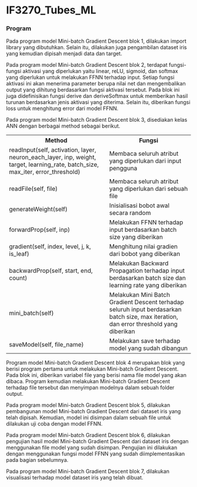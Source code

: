 # IF3270_Tubes_ML

### Program
Pada program model Mini-batch Gradient Descent blok 1, dilakukan import library yang dibutuhkan. Selain itu, dilakukan juga pengambilan dataset iris yang kemudian dipisah menjadi data dan target.

Pada program model Mini-batch Gradient Descent blok 2, terdapat fungsi-fungsi aktivasi yang diperlukan yaitu linear, reLU, sigmoid, dan softmax yang diperlukan untuk melakukan FFNN terhadap input. Setiap fungsi aktivasi ini akan menerima parameter berupa nilai net dan mengembalikan output yang dihitung berdasarkan fungsi aktivasi tersebut. Pada blok ini juga didefinisikan fungsi derive dan deriveSoftmax untuk memberikan hasil turunan berdasarkan jenis aktivasi yang diterima. Selain itu, diberikan fungsi loss untuk menghitung error dari model FFNN.

Pada program model Mini-batch Gradient Descent blok 3, disediakan kelas ANN dengan berbagai method sebagai berikut.

<table>
    <tr>
        <th>
            Method
        </th>
        <th>
            Fungsi
        </th>
    </tr>
    <tr>
        <td>
            readInput(self, activation, layer, neuron_each_layer, inp, weight, target, learning_rate, batch_size, max_iter, error_threshold)
        </td>
        <td>
            Membaca seluruh atribut yang diperlukan dari input pengguna
        </td>
    </tr>
    <tr>
        <td>
            readFile(self, file)
        </td>
        <td>
            Membaca seluruh atribut yang diperlukan dari sebuah file
        </td>
    </tr>
    <tr>
        <td>
            generateWeight(self)
        </td>
        <td>
            Inisialisasi bobot awal secara random
        </td>
    </tr>
    <tr>
        <td>
            forwardProp(self, inp)
        </td>
        <td>
            Melakukan FFNN terhadap input berdasarkan batch size yang diberikan
        </td>
    </tr>
    <tr>
        <td>
            gradient(self, index, level, j, k, is_leaf)
        </td>
        <td>
            Menghitung nilai gradien dari bobot yang diberikan
        </td>
    </tr>
    <tr>
        <td>
            backwardProp(self, start, end, count)
        </td>
        <td>
            Melakukan Backward Propagation terhadap input berdasarkan batch size dan learning rate yang diberikan
        </td>
    </tr>
    <tr>
        <td>
            mini_batch(self)
        </td>
        <td>
            Melakukan Mini Batch Gradient Descent terhadap seluruh input berdasarkan batch size, max iteration, dan error threshold yang diberikan
        </td>
    </tr>
    <tr>
        <td>
            saveModel(self, file_name)
        </td>
        <td>
            Melakukan save terhadap model yang sudah dibangun
        </td>
    </tr>
</table>

Program model Mini-batch Gradient Descent blok 4 merupakan blok yang berisi program pertama untuk melakukan Mini-batch Gradient Descent. Pada blok ini, diberikan variabel file yang berisi nama file model yang akan dibaca. Program kemudian melakukan Mini-batch Gradient Descent terhadap file tersebut dan menyimpan modelnya dalam sebuah folder output.

Pada program model Mini-batch Gradient Descent blok 5, dilakukan pembangunan model Mini-batch Gradient Descent dari dataset iris yang telah dipisah. Kemudian, model ini disimpan dalam sebuah file untuk dilakukan uji coba dengan model FFNN.

Pada program model Mini-batch Gradient Descent blok 6, dilakukan pengujian hasil model Mini-batch Gradient Descent dari dataset iris dengan menggunakan file model yang sudah disimpan. Pengujian ini dilakukan dengan menggunakan fungsi model FFNN yang sudah diimplementasikan pada bagian sebelumnya.

Pada program model Mini-batch Gradient Descent blok 7, dilakukan visualisasi terhadap model dataset iris yang telah dibuat.